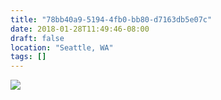 ```yaml
---
title: "78bb40a9-5194-4fb0-bb80-d7163db5e07c"
date: 2018-01-28T11:49:46-08:00
draft: false
location: "Seattle, WA"
tags: []
---
```


![](https://d17enza3bfujl8.cloudfront.net/IMG_20180128_142911-01.jpg)
